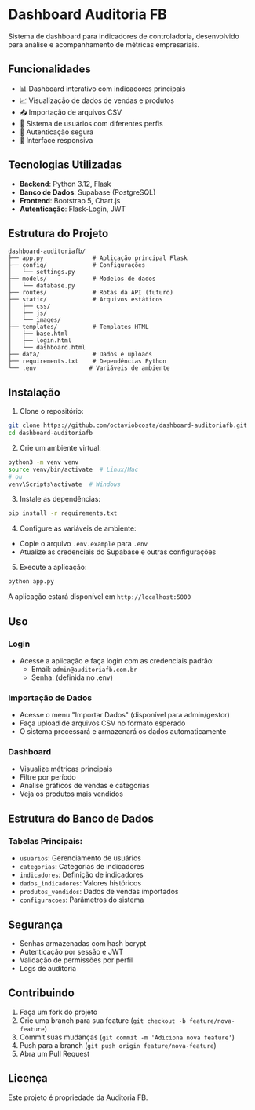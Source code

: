 # Dashboard Auditoria FB

Sistema de dashboard para indicadores de controladoria, desenvolvido para análise e acompanhamento de métricas empresariais.

## Funcionalidades

- 📊 Dashboard interativo com indicadores principais
- 📈 Visualização de dados de vendas e produtos
- 📤 Importação de arquivos CSV
- 👥 Sistema de usuários com diferentes perfis
- 🔐 Autenticação segura
- 📱 Interface responsiva

## Tecnologias Utilizadas

- **Backend**: Python 3.12, Flask
- **Banco de Dados**: Supabase (PostgreSQL)
- **Frontend**: Bootstrap 5, Chart.js
- **Autenticação**: Flask-Login, JWT

## Estrutura do Projeto

```
dashboard-auditoriafb/
├── app.py              # Aplicação principal Flask
├── config/             # Configurações
│   └── settings.py
├── models/             # Modelos de dados
│   └── database.py
├── routes/             # Rotas da API (futuro)
├── static/             # Arquivos estáticos
│   ├── css/
│   ├── js/
│   └── images/
├── templates/          # Templates HTML
│   ├── base.html
│   ├── login.html
│   └── dashboard.html
├── data/               # Dados e uploads
├── requirements.txt    # Dependências Python
└── .env               # Variáveis de ambiente
```

## Instalação

1. Clone o repositório:
```bash
git clone https://github.com/octaviobcosta/dashboard-auditoriafb.git
cd dashboard-auditoriafb
```

2. Crie um ambiente virtual:
```bash
python3 -m venv venv
source venv/bin/activate  # Linux/Mac
# ou
venv\Scripts\activate  # Windows
```

3. Instale as dependências:
```bash
pip install -r requirements.txt
```

4. Configure as variáveis de ambiente:
- Copie o arquivo `.env.example` para `.env`
- Atualize as credenciais do Supabase e outras configurações

5. Execute a aplicação:
```bash
python app.py
```

A aplicação estará disponível em `http://localhost:5000`

## Uso

### Login
- Acesse a aplicação e faça login com as credenciais padrão:
  - Email: `admin@auditoriafb.com.br`
  - Senha: (definida no .env)

### Importação de Dados
- Acesse o menu "Importar Dados" (disponível para admin/gestor)
- Faça upload de arquivos CSV no formato esperado
- O sistema processará e armazenará os dados automaticamente

### Dashboard
- Visualize métricas principais
- Filtre por período
- Analise gráficos de vendas e categorias
- Veja os produtos mais vendidos

## Estrutura do Banco de Dados

### Tabelas Principais:
- `usuarios`: Gerenciamento de usuários
- `categorias`: Categorias de indicadores
- `indicadores`: Definição de indicadores
- `dados_indicadores`: Valores históricos
- `produtos_vendidos`: Dados de vendas importados
- `configuracoes`: Parâmetros do sistema

## Segurança

- Senhas armazenadas com hash bcrypt
- Autenticação por sessão e JWT
- Validação de permissões por perfil
- Logs de auditoria

## Contribuindo

1. Faça um fork do projeto
2. Crie uma branch para sua feature (`git checkout -b feature/nova-feature`)
3. Commit suas mudanças (`git commit -m 'Adiciona nova feature'`)
4. Push para a branch (`git push origin feature/nova-feature`)
5. Abra um Pull Request

## Licença

Este projeto é propriedade da Auditoria FB.
